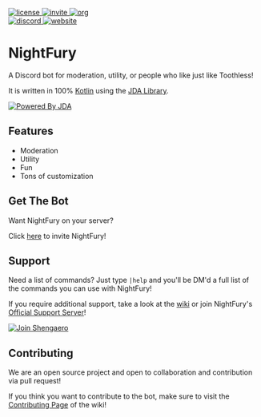 
[invite]: https://img.shields.io/badge/invite-NightFury-blue.svg?style=flat-square
[license]: https://img.shields.io/badge/License-Apache-red.svg?style=flat-square
[org]: https://img.shields.io/badge/Organization-NightFuryBot-yellow.svg?style=flat-square
[website]: https://img.shields.io/website-up-down-green-red/http/shields.io.svg?label=NightFury.xyz

[discord-invite]:  https://discord.gg/XCmwxy8
[bot-invite]: https://discordapp.com/oauth2/authorize?client_id=263895505145298944&permissions=671211734&scope=bot
[jda-repo]: https://github.com/DV8FromTheWorld/JDA

[ ![license][] ](https://github.com/NightFuryBot/NightFury/blob/master/LICENSE.md)
[ ![invite][] ][bot-invite]
[ ![org][] ](https://github.com/NightFuryBot/)<br>
[ ![discord](https://discordapp.com/api/guilds/301012120613552138/widget.png) ][discord-invite]
[ ![website][] ](https://nightfury.xyz/)

# NightFury
A Discord bot for moderation, utility, or people who like just like Toothless!

It is written in 100% [Kotlin](https://github.com/JetBrains/kotlin) using the [JDA Library][jda-repo].

[ ![Powered By JDA](http://i.imgur.com/4Fhq6yQ.png) ][jda-repo]

## Features
- Moderation
- Utility
- Fun
- Tons of customization

## Get The Bot
Want NightFury on your server?

Click [here][bot-invite] to invite NightFury!

## Support
Need a list of commands? Just type `|help` and you'll be DM'd a full list of the commands
you can use with NightFury!

If you require additional support, take a look at the [wiki](https://github.com/NightFuryBot/NightFury/wiki/)
or join NightFury's [Official Support Server][discord-invite]!

[![Join Shengaero](https://discordapp.com/api/guilds/301012120613552138/widget.png?style=banner2)][discord-invite]

## Contributing
We are an open source project and open to collaboration and contribution via pull request!

If you think you want to contribute to the bot, make sure to visit the 
[Contributing Page](https://github.com/NightFuryBot/NightFury/wiki/Contributing) of the wiki!
